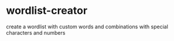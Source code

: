 # wordlist-creator
create a wordlist with custom words and combinations with special characters and numbers
